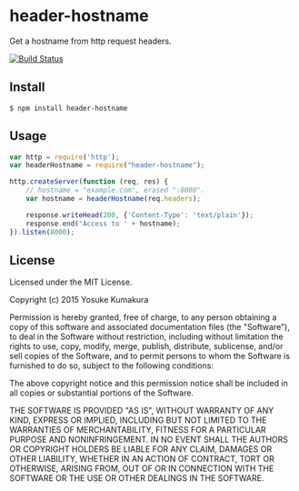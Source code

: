 header-hostname
===========

Get a hostname from http request headers.

[![Build Status](https://travis-ci.org/kumatch/header-hostname.png?branch=master)](https://travis-ci.org/kumatch/header-hostname)


Install
--------

    $ npm install header-hostname


Usage
--------

```javascript
var http = require('http');
var headerHostname = require("header-hostname");

http.createServer(function (req, res) {
    // hostname = "example.com", erased ":8000".
    var hostname = headerHostname(req.headers);

    response.writeHead(200, {'Content-Type': 'text/plain'});
    response.end('Access to ' + hostname);
}).listen(8000);
```



License
--------

Licensed under the MIT License.

Copyright (c) 2015 Yosuke Kumakura

Permission is hereby granted, free of charge, to any person
obtaining a copy of this software and associated documentation
files (the "Software"), to deal in the Software without
restriction, including without limitation the rights to use,
copy, modify, merge, publish, distribute, sublicense, and/or sell
copies of the Software, and to permit persons to whom the
Software is furnished to do so, subject to the following
conditions:

The above copyright notice and this permission notice shall be
included in all copies or substantial portions of the Software.

THE SOFTWARE IS PROVIDED "AS IS", WITHOUT WARRANTY OF ANY KIND,
EXPRESS OR IMPLIED, INCLUDING BUT NOT LIMITED TO THE WARRANTIES
OF MERCHANTABILITY, FITNESS FOR A PARTICULAR PURPOSE AND
NONINFRINGEMENT. IN NO EVENT SHALL THE AUTHORS OR COPYRIGHT
HOLDERS BE LIABLE FOR ANY CLAIM, DAMAGES OR OTHER LIABILITY,
WHETHER IN AN ACTION OF CONTRACT, TORT OR OTHERWISE, ARISING
FROM, OUT OF OR IN CONNECTION WITH THE SOFTWARE OR THE USE OR
OTHER DEALINGS IN THE SOFTWARE.
